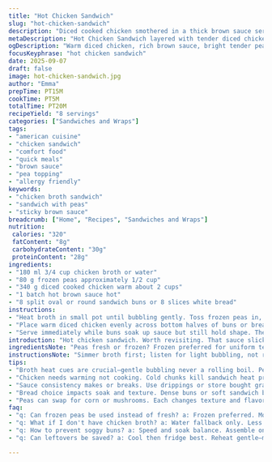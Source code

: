 ```yaml
---
title: "Hot Chicken Sandwich"
slug: "hot-chicken-sandwich"
description: "Diced cooked chicken smothered in a thick brown sauce served in split buns with peas. Adapted for allergy sensitivity—no nuts, dairy, or eggs. Chicken broth brings depth; peas add texture and bite. A cozy handheld meal. Sauce is crucial—sticky, rich, with umami punch. The buns soak juices without falling apart. Timing tweaks for tenderness without mushiness. Peas need a brief simmer to stay bright but cooked. Assembly order matters for bite consistency. Simmer broth till it bubbles, peas go tender in minutes—watch those changes with eyes and ears. Sauce from chicken drippings or store-bought gravy, thick enough to cling but pourable."
metaDescription: "Hot Chicken Sandwich layered with tender diced chicken, sticky brown sauce, bright peas, and buns that soak sauce without falling apart. Comfort food, hands-on."
ogDescription: "Warm diced chicken, rich brown sauce, bright tender peas. Buns soak up juices but hold shape. Messy but worth it. American handheld, simple flavors, timed well."
focusKeyphrase: "hot chicken sandwich"
date: 2025-09-07
draft: false
image: hot-chicken-sandwich.jpg
author: "Emma"
prepTime: PT15M
cookTime: PT5M
totalTime: PT20M
recipeYield: "8 servings"
categories: ["Sandwiches and Wraps"]
tags:
- "american cuisine"
- "chicken sandwich"
- "comfort food"
- "quick meals"
- "brown sauce"
- "pea topping"
- "allergy friendly"
keywords:
- "chicken broth sandwich"
- "sandwich with peas"
- "sticky brown sauce"
breadcrumb: ["Home", "Recipes", "Sandwiches and Wraps"]
nutrition: 
 calories: "320"
 fatContent: "8g"
 carbohydrateContent: "30g"
 proteinContent: "28g"
ingredients:
- "180 ml 3/4 cup chicken broth or water"
- "80 g frozen peas approximately 1/2 cup"
- "340 g diced cooked chicken warm about 2 cups"
- "1 batch hot brown sauce hot"
- "8 split oval or round sandwich buns or 8 slices white bread"
instructions:
- "Heat broth in small pot until bubbling gently. Toss frozen peas in, reduce heat so broth barely bubbles; simmer peas about 3 to 4 minutes or until tender but still bright green. Drain immediately to avoid mushiness."
- "Place warm diced chicken evenly across bottom halves of buns or bread slices. Spoon generous amounts of hot brown sauce over chicken. Cap with top halves, then spoon more sauce over the bun tops. Spread peas evenly on top."
- "Serve immediately while buns soak up sauce but still hold shape. The warmth melds flavors; sauce thickens slightly as it cools but stays rich."
introduction: "Hot chicken sandwich. Worth revisiting. That sauce slick and deep, not watery. Peas, not just garnish—bite and color punch. Tried with mayo, no. Tried leaving peas raw? Bland disaster. Toast buns? Sometimes but soggy loses charm. Broth important, water okay but dull. I use broth left from roasting chicken, brings back flavors from the bird itself. Heat cues vital—broth simmers, peas bubble slightly—gone over, peas turn pasty. Sauce temperature matters, needs to coat well but not run. Technique? Simple but fuss with timing and layering. Chicken cubes warm so sandwich doesn’t chill quickly. Builds heat from inside out. Sandwich's messiness a yes—sign of flavors mingling. No eggs, nuts, dairy? Swap with broth, stick to basics. Tried with beef gravy, not same. Chicken soul delivers. Toast lightly if bread flimsy but never crisp-crunch. Textures meld. Always hands messy, always worth."
ingredientsNote: "Peas fresh or frozen? Frozen preferred for uniform tenderness, faster cooking. Don't overcook—bright green, just tender, pops in mouth. Broth choice key; chicken broth over water if possible. Enhances overall depth. Water is fallback; maybe add a pinch salt or herbs for lift. Buns vary—dense or soft works differently; watch for soggy failures. Toasting can help but risks losing soak. Chicken cooked before—leftovers work great; warm before sandwich prep to avoid cold pockets. Sauce—can use homemade gravy or store-bought hot brown gravy, adjust salt accordingly. To add a twist, swap peas for corn kernels or sautéed mushrooms; changes textures, flavors subtly. Allergy-friendly, careful on bread labels for hidden egg or dairy. Bread that holds sauce yet stays tender is priority. Keep all elements warm before assembly, or sandwich becomes cold and gluey."
instructionsNote: "Simmer broth first; listen for light bubbling, not rolling boil. Add frozen peas, watch color change, gentle bubbling indicates doneness. Drain swiftly—residual heat continues cooking. Assemble on warm bread or buns—warm plates help too. Distribute chicken evenly for flavor consistency across servings. Pour sauce hot, spoon carefully so it soaks without flooding bread. Top buns with more sauce to keep sandwich juicy and cohesive. Peas last, scattered atop sauce, adding pops of color and sweetness. No need for long resting; sandwich best warm and saucy. Avoid cold sauce—it thickens, loses silkiness. Timing—peas cook fast, chicken should be hot but not overheated or dry. Watch texture, not clock. If using leftovers, warm gently in microwave or simmer briefly with splash of broth to refresh moisture. Messiness expected; keep napkins handy. The melting sauce is where the flavor hides."
tips:
- "Broth heat cues are crucial—gentle bubbling never a rolling boil. Peas go in frozen, keep watch. Bright green signals done. Drain quick to stop mush. Residual heat keeps cooking Senses tell you when to pull, eyes on color, ears on bubbling sound. This controls texture - no dull peas, not mushy blobs."
- "Chicken needs warming not cooking. Cold chunks kill sandwich heat profile. Warm diced chicken to keep sandwich hot inside out. Avoid drying out by reheating gently - microwave with splash broth or quick pan toss. Coated with thick brown sauce that clings; sauce temp matters, hot but not scorch. Timing and layering dictate final bite texture. These little moves separate chew from soggy or bland."
- "Sauce consistency makes or breaks. Use drippings or store bought gravy. Needs to be thick enough to stick yet still pourable. Too thin and buns sog out fast. Too thick gets gluey and heavy. Adjust with broth or quick simmer. Salt adjust depending on gravy choice. Sauces cool and thicken—serve immediately. Juggling heat and consistency requires sensory checks constantly."
- "Bread choice impacts soak and texture. Dense buns or soft sandwich bread both viable. Toasting can help but risks losing soak balance; soggy bread kills bite contrast. Use split oval buns or even sliced bread, just keep warm to prevent cold glue effect. Buns that soak without fall apart need balance. Test by pressing lightly before assembly to feel fluff versus sog."
- "Peas can swap for corn or mushrooms. Each changes texture and flavor punch. Corn sweeter, mushrooms earthier. Both need quick cooking, watch heat closely. Peas lightly simmered keeps color and bite. Residual heat cooking is your friend. Keep elements warm before assembly or sandwich loses cohesion. Messiness expected but that’s flavor mingling showing. Prep priorities include warmth and good timing."
faq:
- "q: Can frozen peas be used instead of fresh? a: Frozen preferred. More uniform cook, quick simmer keeps brightness. Fresh peas vary size, need watching or risk mush. Frozen locks texture better. Timing critical. Drain quick after simmer. Residual heat carries cooking once off stove. Peas should pop slightly, not flop."
- "q: What if I don't have chicken broth? a: Water fallback only. Less depth. Add pinch salt or herbs to boost. Broth from roasting best but not always on hand. Plain water dilutes flavor, so compensation with seasoning needed. Avoid water if possible but adjust sauce salt or herbs if stuck. Quick herb sprigs work in simmering broth."
- "q: How to prevent soggy buns? a: Speed and soak balance. Assemble on warm bread. Sauce thick but pourable so buns soak without collapse. Toasting can stiffen surface but risks losing soak comfort. Use denser bread or buns for resilience. Drain peas well, don’t flood with sauce. Serve immediately before bread weakens. Timely serving is key."
- "q: Can leftovers be saved? a: Cool then fridge best. Reheat gentle—microwave with splash broth or pan to avoid dry chicken. Sauce thickens cold; rewarm and stir to loosen. Buns get soggy fast, so consider deconstruct or re-toast lightly. Eat within 2 days. Can freeze but texture shifts; peas mush or lose brightness after thaw."

---
```

